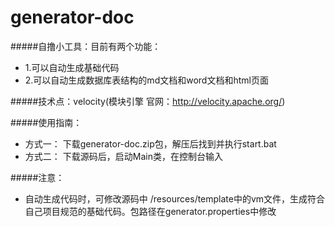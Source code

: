 # generator-doc
#####自撸小工具：目前有两个功能：
* 1.可以自动生成基础代码 
* 2.可以自动生成数据库表结构的md文档和word文档和html页面

#####技术点：velocity(模块引擎 官网：http://velocity.apache.org/)


#####使用指南：
* 方式一：
下载generator-doc.zip包，解压后找到并执行start.bat
* 方式二：
下载源码后，启动Main类，在控制台输入


#####注意：
* 自动生成代码时，可修改源码中 /resources/template中的vm文件，生成符合自己项目规范的基础代码。包路径在generator.properties中修改
